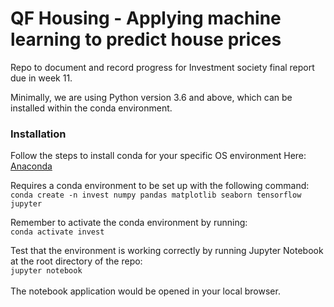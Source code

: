 # QF Housing - Applying machine learning to predict house prices

Repo to document and record progress for Investment society final report due in week 11.

Minimally, we are using Python version 3.6 and above, which can be installed within the conda environment.


### Installation
Follow the steps to install conda for your specific OS environment Here: [Anaconda](https://docs.conda.io/projects/conda/en/latest/user-guide/install/index.html)

Requires a conda environment to be set up with the following command: \
`conda create -n invest numpy pandas matplotlib seaborn tensorflow jupyter `

Remember to activate the conda environment by running: \
`conda activate invest`

Test that the environment is working correctly by running Jupyter Notebook at the root directory of the repo: \
`jupyter notebook` \
\
The notebook application would be opened in your local browser.


